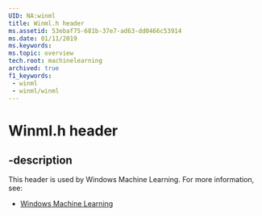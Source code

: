 ```yaml
---
UID: NA:winml
title: Winml.h header
ms.assetid: 53ebaf75-681b-37e7-ad63-dd0466c53914
ms.date: 01/11/2019
ms.keywords: 
ms.topic: overview
tech.root: machinelearning
archived: true
f1_keywords:
 - winml
 - winml/winml
---
```


# Winml.h header


## -description

This header is used by Windows Machine Learning. For more information, see:

- [Windows Machine Learning](../_machinelearning/index.md)

